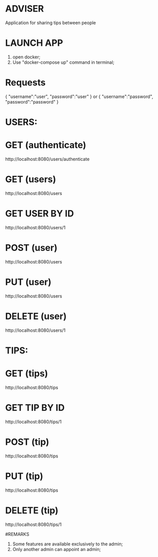# ADVISER
Application for sharing tips between people

# LAUNCH APP
1. open docker;
2. Use "docker-compose up" command in terminal;

# Requests
{
	"username":"user",
	"password":"user"
}
or
{
	"username":"password",
	"password":"password"
}

# USERS:

# GET (authenticate)
http://localhost:8080/users/authenticate
# GET (users)
http://localhost:8080/users
# GET USER BY ID
http://localhost:8080/users/1
# POST (user)
http://localhost:8080/users
# PUT (user)
http://localhost:8080/users
# DELETE (user)
http://localhost:8080/users/1

# TIPS:

# GET (tips)
http://localhost:8080/tips
# GET TIP BY ID
http://localhost:8080/tips/1
# POST (tip)
http://localhost:8080/tips
# PUT (tip)
http://localhost:8080/tips
# DELETE (tip)
http://localhost:8080/tips/1

#REMARKS
1. Some features are available exclusively to the admin;
2. Only another admin can appoint an admin;

